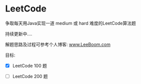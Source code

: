 # LeetCode
争取每天用Java实现一道 medium 或 hard 难度的LeetCode算法题

持续更新中....

解题思路及过程可参考个人博客:
www.LeeBoom.com

目标:
* [x]  LeetCode 100 题
* [ ]  LeetCode 200 题


     